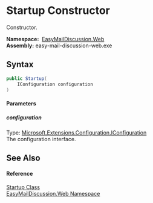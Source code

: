 Startup Constructor
===================
Constructor.

  **Namespace:**  [EasyMailDiscussion.Web][1]  
  **Assembly:** easy-mail-discussion-web.exe

Syntax
------

```csharp
public Startup(
	IConfiguration configuration
)
```

#### Parameters

##### *configuration*
Type: [Microsoft.Extensions.Configuration.IConfiguration][2]  
 The configuration interface.


See Also
--------

#### Reference
[Startup Class][3]  
[EasyMailDiscussion.Web Namespace][1]  

[1]: ../README.md
[2]: https://docs.microsoft.com/dotnet/api/microsoft.extensions.configuration.iconfiguration
[3]: README.md